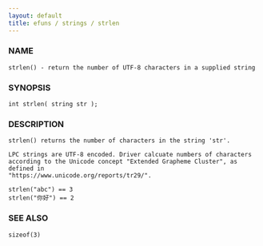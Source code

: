 ```yaml
---
layout: default
title: efuns / strings / strlen
---
```


### NAME

    strlen() - return the number of UTF-8 characters in a supplied string

### SYNOPSIS

    int strlen( string str );

### DESCRIPTION

    strlen() returns the number of characters in the string 'str'.

    LPC strings are UTF-8 encoded. Driver calcuate numbers of characters
    according to the Unicode concept "Extended Grapheme Cluster", as defined in
    "https://www.unicode.org/reports/tr29/".

    strlen("abc") == 3
    strlen("你好") == 2

### SEE ALSO

    sizeof(3)
